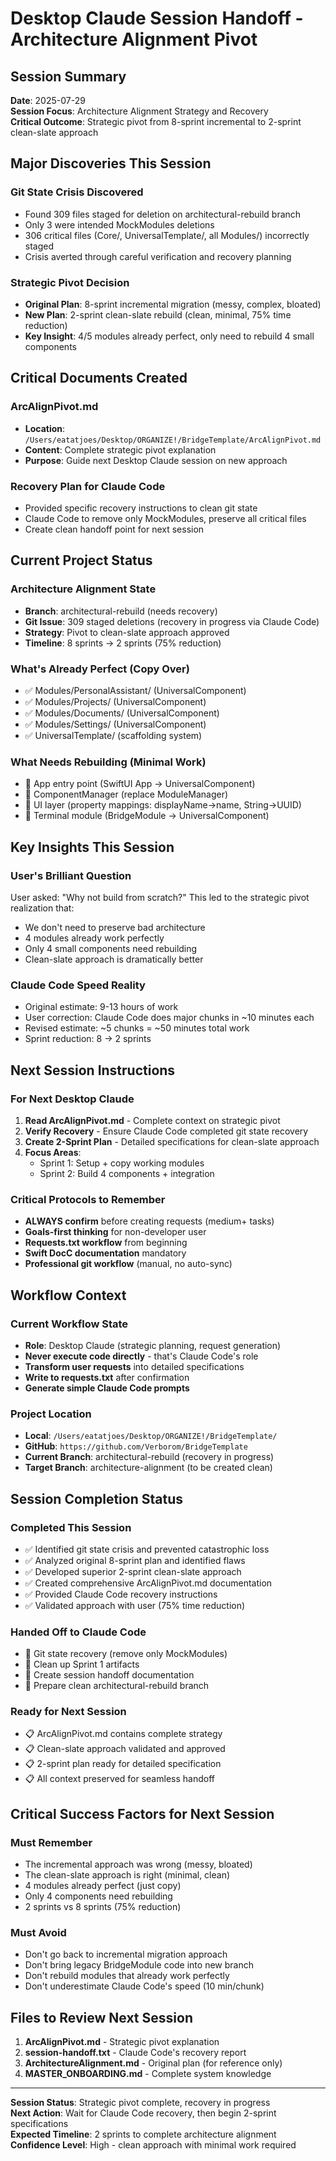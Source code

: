 # Desktop Claude Session Handoff - Architecture Alignment Pivot

## Session Summary
**Date**: 2025-07-29  
**Session Focus**: Architecture Alignment Strategy and Recovery  
**Critical Outcome**: Strategic pivot from 8-sprint incremental to 2-sprint clean-slate approach  

## Major Discoveries This Session

### Git State Crisis Discovered
- Found 309 files staged for deletion on architectural-rebuild branch
- Only 3 were intended MockModules deletions
- 306 critical files (Core/, UniversalTemplate/, all Modules/) incorrectly staged
- Crisis averted through careful verification and recovery planning

### Strategic Pivot Decision
- **Original Plan**: 8-sprint incremental migration (messy, complex, bloated)
- **New Plan**: 2-sprint clean-slate rebuild (clean, minimal, 75% time reduction)
- **Key Insight**: 4/5 modules already perfect, only need to rebuild 4 small components

## Critical Documents Created

### ArcAlignPivot.md
- **Location**: `/Users/eatatjoes/Desktop/ORGANIZE!/BridgeTemplate/ArcAlignPivot.md`
- **Content**: Complete strategic pivot explanation
- **Purpose**: Guide next Desktop Claude session on new approach

### Recovery Plan for Claude Code
- Provided specific recovery instructions to clean git state
- Claude Code to remove only MockModules, preserve all critical files
- Create clean handoff point for next session

## Current Project Status

### Architecture Alignment State
- **Branch**: architectural-rebuild (needs recovery)  
- **Git Issue**: 309 staged deletions (recovery in progress via Claude Code)
- **Strategy**: Pivot to clean-slate approach approved
- **Timeline**: 8 sprints → 2 sprints (75% reduction)

### What's Already Perfect (Copy Over)
- ✅ Modules/PersonalAssistant/ (UniversalComponent)
- ✅ Modules/Projects/ (UniversalComponent)  
- ✅ Modules/Documents/ (UniversalComponent)
- ✅ Modules/Settings/ (UniversalComponent)
- ✅ UniversalTemplate/ (scaffolding system)

### What Needs Rebuilding (Minimal Work)
- 🔨 App entry point (SwiftUI App → UniversalComponent)
- 🔨 ComponentManager (replace ModuleManager)
- 🔨 UI layer (property mappings: displayName→name, String→UUID)
- 🔨 Terminal module (BridgeModule → UniversalComponent)

## Key Insights This Session

### User's Brilliant Question
User asked: "Why not build from scratch?" This led to the strategic pivot realization that:
- We don't need to preserve bad architecture
- 4 modules already work perfectly
- Only 4 small components need rebuilding
- Clean-slate approach is dramatically better

### Claude Code Speed Reality
- Original estimate: 9-13 hours of work
- User correction: Claude Code does major chunks in ~10 minutes each
- Revised estimate: ~5 chunks = ~50 minutes total work
- Sprint reduction: 8 → 2 sprints

## Next Session Instructions

### For Next Desktop Claude
1. **Read ArcAlignPivot.md** - Complete context on strategic pivot
2. **Verify Recovery** - Ensure Claude Code completed git state recovery
3. **Create 2-Sprint Plan** - Detailed specifications for clean-slate approach
4. **Focus Areas**: 
   - Sprint 1: Setup + copy working modules
   - Sprint 2: Build 4 components + integration

### Critical Protocols to Remember
- **ALWAYS confirm** before creating requests (medium+ tasks)
- **Goals-first thinking** for non-developer user
- **Requests.txt workflow** from beginning
- **Swift DocC documentation** mandatory
- **Professional git workflow** (manual, no auto-sync)

## Workflow Context

### Current Workflow State
- **Role**: Desktop Claude (strategic planning, request generation)
- **Never execute code directly** - that's Claude Code's role
- **Transform user requests** into detailed specifications
- **Write to requests.txt** after confirmation
- **Generate simple Claude Code prompts**

### Project Location
- **Local**: `/Users/eatatjoes/Desktop/ORGANIZE!/BridgeTemplate/`
- **GitHub**: `https://github.com/Verborom/BridgeTemplate`
- **Current Branch**: architectural-rebuild (recovery in progress)
- **Target Branch**: architecture-alignment (to be created clean)

## Session Completion Status

### Completed This Session
- ✅ Identified git state crisis and prevented catastrophic loss
- ✅ Analyzed original 8-sprint plan and identified flaws
- ✅ Developed superior 2-sprint clean-slate approach
- ✅ Created comprehensive ArcAlignPivot.md documentation
- ✅ Provided Claude Code recovery instructions
- ✅ Validated approach with user (75% time reduction)

### Handed Off to Claude Code
- 🔄 Git state recovery (remove only MockModules)
- 🔄 Clean up Sprint 1 artifacts
- 🔄 Create session handoff documentation
- 🔄 Prepare clean architectural-rebuild branch

### Ready for Next Session
- 📋 ArcAlignPivot.md contains complete strategy
- 📋 Clean-slate approach validated and approved
- 📋 2-sprint plan ready for detailed specification
- 📋 All context preserved for seamless handoff

## Critical Success Factors for Next Session

### Must Remember
- The incremental approach was wrong (messy, bloated)
- The clean-slate approach is right (minimal, clean)
- 4 modules already perfect (just copy)
- Only 4 components need rebuilding
- 2 sprints vs 8 sprints (75% reduction)

### Must Avoid
- Don't go back to incremental migration approach
- Don't bring legacy BridgeModule code into new branch
- Don't rebuild modules that already work perfectly
- Don't underestimate Claude Code's speed (10 min/chunk)

## Files to Review Next Session
1. **ArcAlignPivot.md** - Strategic pivot explanation
2. **session-handoff.txt** - Claude Code's recovery report
3. **ArchitectureAlignment.md** - Original plan (for reference only)
4. **MASTER_ONBOARDING.md** - Complete system knowledge

---

**Session Status**: Strategic pivot complete, recovery in progress  
**Next Action**: Wait for Claude Code recovery, then begin 2-sprint specifications  
**Expected Timeline**: 2 sprints to complete architecture alignment  
**Confidence Level**: High - clean approach with minimal work required
